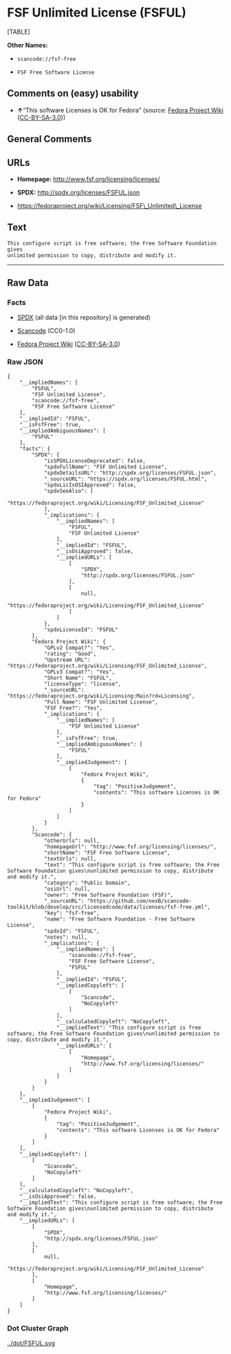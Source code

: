 FSF Unlimited License (FSFUL)
=============================

[TABLE]

**Other Names:**

-   `scancode://fsf-free`

-   `FSF Free Software License`

Comments on (easy) usability
----------------------------

-   **↑**“This software Licenses is OK for Fedora” (source: [Fedora
    Project
    Wiki](https://fedoraproject.org/wiki/Licensing:Main?rd=Licensing "Fedora Project Wiki")
    ([CC-BY-SA-3.0](https://creativecommons.org/licenses/by-sa/3.0/legalcode "CC-BY-SA-3.0")))

General Comments
----------------

URLs
----

-   **Homepage:** http://www.fsf.org/licensing/licenses/

-   **SPDX:** http://spdx.org/licenses/FSFUL.json

-   https://fedoraproject.org/wiki/Licensing/FSF\_Unlimited\_License

Text
----

    This configure script is free software; the Free Software Foundation gives
    unlimited permission to copy, distribute and modify it.

------------------------------------------------------------------------

Raw Data
--------

### Facts

-   [SPDX](https://spdx.org/licenses/FSFUL.html "SPDX") (all data \[in
    this repository\] is generated)

-   [Scancode](https://github.com/nexB/scancode-toolkit/blob/develop/src/licensedcode/data/licenses/fsf-free.yml "Scancode")
    (CC0-1.0)

-   [Fedora Project
    Wiki](https://fedoraproject.org/wiki/Licensing:Main?rd=Licensing "Fedora Project Wiki")
    ([CC-BY-SA-3.0](https://creativecommons.org/licenses/by-sa/3.0/legalcode "CC-BY-SA-3.0"))

### Raw JSON

    {
        "__impliedNames": [
            "FSFUL",
            "FSF Unlimited License",
            "scancode://fsf-free",
            "FSF Free Software License"
        ],
        "__impliedId": "FSFUL",
        "__isFsfFree": true,
        "__impliedAmbiguousNames": [
            "FSFUL"
        ],
        "facts": {
            "SPDX": {
                "isSPDXLicenseDeprecated": false,
                "spdxFullName": "FSF Unlimited License",
                "spdxDetailsURL": "http://spdx.org/licenses/FSFUL.json",
                "_sourceURL": "https://spdx.org/licenses/FSFUL.html",
                "spdxLicIsOSIApproved": false,
                "spdxSeeAlso": [
                    "https://fedoraproject.org/wiki/Licensing/FSF_Unlimited_License"
                ],
                "_implications": {
                    "__impliedNames": [
                        "FSFUL",
                        "FSF Unlimited License"
                    ],
                    "__impliedId": "FSFUL",
                    "__isOsiApproved": false,
                    "__impliedURLs": [
                        [
                            "SPDX",
                            "http://spdx.org/licenses/FSFUL.json"
                        ],
                        [
                            null,
                            "https://fedoraproject.org/wiki/Licensing/FSF_Unlimited_License"
                        ]
                    ]
                },
                "spdxLicenseId": "FSFUL"
            },
            "Fedora Project Wiki": {
                "GPLv2 Compat?": "Yes",
                "rating": "Good",
                "Upstream URL": "https://fedoraproject.org/wiki/Licensing/FSF_Unlimited_License",
                "GPLv3 Compat?": "Yes",
                "Short Name": "FSFUL",
                "licenseType": "license",
                "_sourceURL": "https://fedoraproject.org/wiki/Licensing:Main?rd=Licensing",
                "Full Name": "FSF Unlimited License",
                "FSF Free?": "Yes",
                "_implications": {
                    "__impliedNames": [
                        "FSF Unlimited License"
                    ],
                    "__isFsfFree": true,
                    "__impliedAmbiguousNames": [
                        "FSFUL"
                    ],
                    "__impliedJudgement": [
                        [
                            "Fedora Project Wiki",
                            {
                                "tag": "PositiveJudgement",
                                "contents": "This software Licenses is OK for Fedora"
                            }
                        ]
                    ]
                }
            },
            "Scancode": {
                "otherUrls": null,
                "homepageUrl": "http://www.fsf.org/licensing/licenses/",
                "shortName": "FSF Free Software License",
                "textUrls": null,
                "text": "This configure script is free software; the Free Software Foundation gives\nunlimited permission to copy, distribute and modify it.",
                "category": "Public Domain",
                "osiUrl": null,
                "owner": "Free Software Foundation (FSF)",
                "_sourceURL": "https://github.com/nexB/scancode-toolkit/blob/develop/src/licensedcode/data/licenses/fsf-free.yml",
                "key": "fsf-free",
                "name": "Free Software Foundation - Free Software License",
                "spdxId": "FSFUL",
                "notes": null,
                "_implications": {
                    "__impliedNames": [
                        "scancode://fsf-free",
                        "FSF Free Software License",
                        "FSFUL"
                    ],
                    "__impliedId": "FSFUL",
                    "__impliedCopyleft": [
                        [
                            "Scancode",
                            "NoCopyleft"
                        ]
                    ],
                    "__calculatedCopyleft": "NoCopyleft",
                    "__impliedText": "This configure script is free software; the Free Software Foundation gives\nunlimited permission to copy, distribute and modify it.",
                    "__impliedURLs": [
                        [
                            "Homepage",
                            "http://www.fsf.org/licensing/licenses/"
                        ]
                    ]
                }
            }
        },
        "__impliedJudgement": [
            [
                "Fedora Project Wiki",
                {
                    "tag": "PositiveJudgement",
                    "contents": "This software Licenses is OK for Fedora"
                }
            ]
        ],
        "__impliedCopyleft": [
            [
                "Scancode",
                "NoCopyleft"
            ]
        ],
        "__calculatedCopyleft": "NoCopyleft",
        "__isOsiApproved": false,
        "__impliedText": "This configure script is free software; the Free Software Foundation gives\nunlimited permission to copy, distribute and modify it.",
        "__impliedURLs": [
            [
                "SPDX",
                "http://spdx.org/licenses/FSFUL.json"
            ],
            [
                null,
                "https://fedoraproject.org/wiki/Licensing/FSF_Unlimited_License"
            ],
            [
                "Homepage",
                "http://www.fsf.org/licensing/licenses/"
            ]
        ]
    }

### Dot Cluster Graph

[../dot/FSFUL.svg](../dot/FSFUL.svg "../dot/FSFUL.svg")